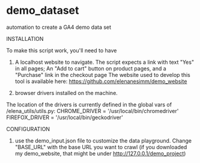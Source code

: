 # demo_dataset
automation to create a GA4 demo data set 

INSTALLATION

To make this script work, you'll need to have 

1) A localhost website to navigate. 
The script expects a link with text "Yes" in all pages; An "Add to cart" button on product pages, and a "Purchase" link in the checkout page
The website used to develop this tool is available here: https://github.com/elenanesimm/demo_website

2) browser drivers installed on the machine.

The location of the drivers is currently defined in the global vars of /elena_utils/utils.py:
CHROME_DRIVER = '/usr/local/bin/chromedriver' 
FIREFOX_DRIVER = '/usr/local/bin/geckodriver' 


CONFIGURATION

1) use the demo_input.json file to customize the data playground. 
Change "BASE_URL" with the base URL you want to crawl (if you downloaded my demo_website, that might be under http://127.0.0.1/demo_project)

